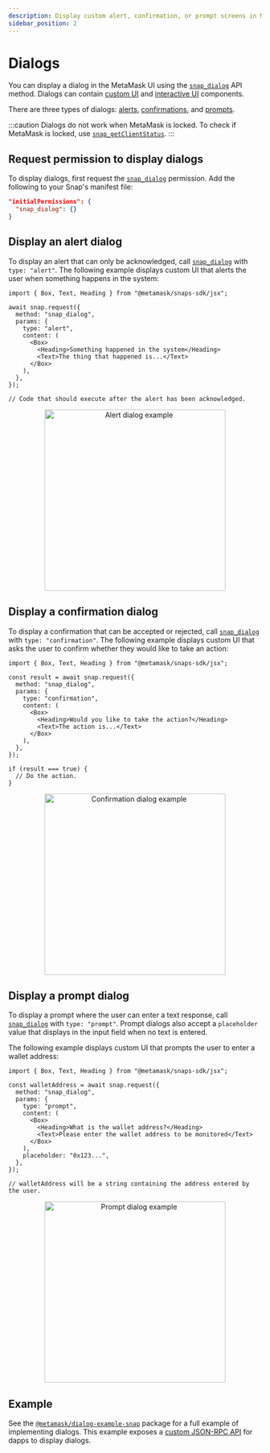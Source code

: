 ```yaml
---
description: Display custom alert, confirmation, or prompt screens in MetaMask.
sidebar_position: 2
---
```


# Dialogs

You can display a dialog in the MetaMask UI using the
[`snap_dialog`](../../reference/snaps-api.md#snap_dialog) API method.
Dialogs can contain [custom UI](index.md) and [interactive UI](interactive-ui.md) components.

There are three types of dialogs: [alerts](#display-an-alert-dialog),
[confirmations](#display-a-confirmation-dialog), and [prompts](#display-a-prompt-dialog).

:::caution
Dialogs do not work when MetaMask is locked.
To check if MetaMask is locked, use
[`snap_getClientStatus`](../../reference/snaps-api.md#snap_getclientstatus).
:::

## Request permission to display dialogs

To display dialogs, first request the [`snap_dialog`](../../reference/snaps-api.md#snap_dialog) permission.
Add the following to your Snap's manifest file:

```json title="snap.manifest.json"
"initialPermissions": {
  "snap_dialog": {}
}
```

## Display an alert dialog

To display an alert that can only be acknowledged, call
[`snap_dialog`](../../reference/snaps-api.md#snap_dialog) with `type: "alert"`.
The following example displays custom UI that alerts the user when something happens in the system:

```tsx title="index.tsx"
import { Box, Text, Heading } from "@metamask/snaps-sdk/jsx";

await snap.request({
  method: "snap_dialog",
  params: {
    type: "alert",
    content: (
      <Box>
        <Heading>Something happened in the system</Heading>
        <Text>The thing that happened is...</Text>
      </Box>
    ),
  },
});

// Code that should execute after the alert has been acknowledged.
```

<p align="center">
<img src={require("../../assets/alert-dialog.png").default} alt="Alert dialog example" width="360px" style={{border: "1px solid #DCDCDC"}} />
</p>

## Display a confirmation dialog

To display a confirmation that can be accepted or rejected, call
[`snap_dialog`](../../reference/snaps-api.md#snap_dialog) with `type: "confirmation"`.
The following example displays custom UI that asks the user to confirm whether they would like to
take an action:

```tsx title="index.tsx"
import { Box, Text, Heading } from "@metamask/snaps-sdk/jsx";

const result = await snap.request({
  method: "snap_dialog",
  params: {
    type: "confirmation",
    content: (
      <Box>
        <Heading>Would you like to take the action?</Heading>
        <Text>The action is...</Text>
      </Box>
    ),
  },
});

if (result === true) {
  // Do the action.
}
```

<p align="center">
<img src={require("../../assets/confirmation-dialog.png").default} alt="Confirmation dialog example" width="360px" style={{border: "1px solid #DCDCDC"}} />
</p>

## Display a prompt dialog

To display a prompt where the user can enter a text response, call
[`snap_dialog`](../../reference/snaps-api.md#snap_dialog) with `type: "prompt"`.
Prompt dialogs also accept a `placeholder` value that displays in the input field when no text is entered.

The following example displays custom UI that prompts the user to enter a wallet address:

```tsx title="index.tsx"
import { Box, Text, Heading } from "@metamask/snaps-sdk/jsx";

const walletAddress = await snap.request({
  method: "snap_dialog",
  params: {
    type: "prompt",
    content: (
      <Box>
        <Heading>What is the wallet address?</Heading>
        <Text>Please enter the wallet address to be monitored</Text>
      </Box>
    ),
    placeholder: "0x123...",
  },
});

// walletAddress will be a string containing the address entered by the user.
```

<p align="center">
<img src={require("../../assets/prompt-dialog.png").default} alt="Prompt dialog example" width="360px" style={{border: "1px solid #DCDCDC"}} />
</p>

## Example

See the [`@metamask/dialog-example-snap`](https://github.com/MetaMask/snaps/tree/main/packages/examples/packages/dialogs)
package for a full example of implementing dialogs.
This example exposes a [custom JSON-RPC API](../../learn/about-snaps/apis.md#custom-json-rpc-apis)
for dapps to display dialogs.
